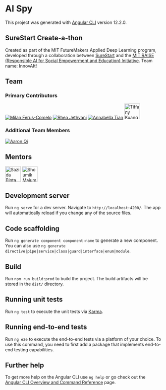 # AI Spy

This project was generated with [Angular CLI](https://github.com/angular/angular-cli) version 12.2.0.

## SureStart Create-a-thon

Created as part of the MIT FutureMakers Applied Deep Learning program, developed through a collaboration between [SureStart](https://mysurestart.com/) and the [MIT RAISE (Responsible AI for Social Empowerment and Education) Initiative](https://raise.mit.edu/). Team name: InnovAIt!

## Team

### Primary Contributors
[![](https://github.com/mferuscomelo.png?size=50 "Milan Ferus-Comelo")](https://github.com/mferuscomelo)
[![](https://github.com/rhearjethvani.png?size=50 "Rhea Jethvani")](https://https://github.com/rhearjethvani/)
[![](https://github.com/annabellatian.png?size=50 "Annabella Tian")](https://github.com/annabellatian)
[<img src="https://github.com/tiffkuang.png" height="50" title="Tiffany Kuang">](https://github.com/tiffkuang)

### Additional Team Members
[![](https://github.com/mikemaid.png?size=50 "Aaron Qi")](https://github.com/mikemaid)

## Mentors
[<img src="https://github.com/sazidabintaislam.png" height="50" title="Sazida Binta Islam">](https://github.com/sazidabintaislam)
[<img src="https://github.com/ShoumikMajumdar.png" height="50" title="Shoumik Majumdar">](https://github.com/ShoumikMajumdar)

## Development server

Run `ng serve` for a dev server. Navigate to `http://localhost:4200/`. The app will automatically reload if you change any of the source files.

## Code scaffolding

Run `ng generate component component-name` to generate a new component. You can also use `ng generate directive|pipe|service|class|guard|interface|enum|module`.

## Build

Run `npm run build:prod` to build the project. The build artifacts will be stored in the `dist/` directory.

## Running unit tests

Run `ng test` to execute the unit tests via [Karma](https://karma-runner.github.io).

## Running end-to-end tests

Run `ng e2e` to execute the end-to-end tests via a platform of your choice. To use this command, you need to first add a package that implements end-to-end testing capabilities.

## Further help

To get more help on the Angular CLI use `ng help` or go check out the [Angular CLI Overview and Command Reference](https://angular.io/cli) page.
